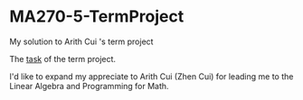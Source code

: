 # MA270-5-TermProject

My solution to Arith Cui 's term project

The [task](LAProject.pdf) of the term project.

I'd like to expand my appreciate to Arith Cui (Zhen Cui) for leading me to the Linear Algebra and Programming for Math.

